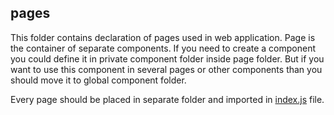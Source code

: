 pages
-----

This folder contains declaration of pages used in web application. Page is the container of separate components. If you 
need to create a component you could define it in private component folder inside page folder. But if you want to use 
this component in several pages or other components than you should move it to global component folder.

Every page should be placed in separate folder and imported in [index.js](index.js) file.
